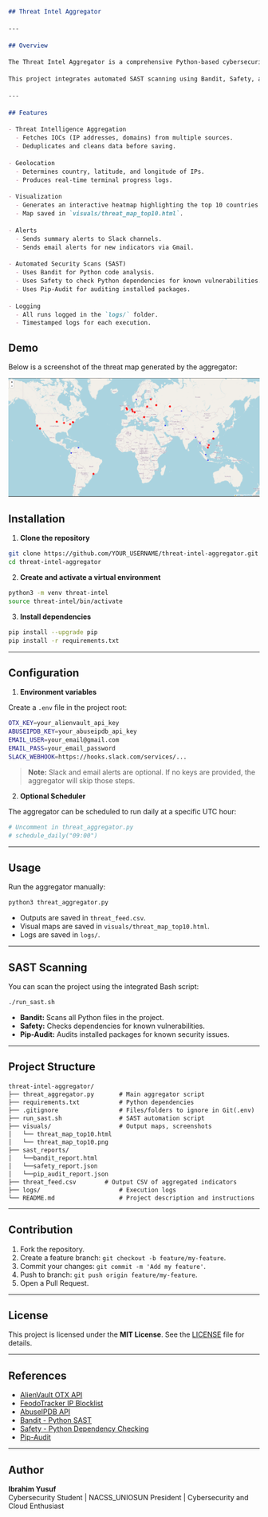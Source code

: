 ````markdown
## Threat Intel Aggregator

---

## Overview

The Threat Intel Aggregator is a comprehensive Python-based cybersecurity project designed to collect, process, visualize, and alert on threat intelligence data in real-time. It aggregates Indicators of Compromise (IOCs) from multiple sources, including AlienVault, FeodoTracker, and AbuseIPDB, deduplicates them, geolocates IPs, generates interactive maps, and sends Slack and email alerts for new indicators.  

This project integrates automated SAST scanning using Bandit, Safety, and Pip-Audit, allowing security-focused analysis of both the aggregator itself and its dependencies.

---

## Features

- Threat Intelligence Aggregation
  - Fetches IOCs (IP addresses, domains) from multiple sources.
  - Deduplicates and cleans data before saving.
  
- Geolocation
  - Determines country, latitude, and longitude of IPs.
  - Produces real-time terminal progress logs.
  
- Visualization
  - Generates an interactive heatmap highlighting the top 10 countries with detected malicious IPs.
  - Map saved in `visuals/threat_map_top10.html`.

- Alerts
  - Sends summary alerts to Slack channels.
  - Sends email alerts for new indicators via Gmail.

- Automated Security Scans (SAST)
  - Uses Bandit for Python code analysis.
  - Uses Safety to check Python dependencies for known vulnerabilities.
  - Uses Pip-Audit for auditing installed packages.

- Logging
  - All runs logged in the `logs/` folder.
  - Timestamped logs for each execution.

````
## Demo

Below is a screenshot of the threat map generated by the aggregator:

![Threat Map](https://github.com/KoredeSec/threat-intel-aggregator/blob/main/visuals/threat_map_top10.png)

## Installation

1. **Clone the repository**

```bash
git clone https://github.com/YOUR_USERNAME/threat-intel-aggregator.git
cd threat-intel-aggregator
```

2. **Create and activate a virtual environment**

```bash
python3 -m venv threat-intel
source threat-intel/bin/activate
```

3. **Install dependencies**

```bash
pip install --upgrade pip
pip install -r requirements.txt
```

---

## Configuration

1. **Environment variables**

Create a `.env` file in the project root:

```bash
OTX_KEY=your_alienvault_api_key
ABUSEIPDB_KEY=your_abuseipdb_api_key
EMAIL_USER=your_email@gmail.com
EMAIL_PASS=your_email_password
SLACK_WEBHOOK=https://hooks.slack.com/services/...
```

> **Note:** Slack and email alerts are optional. If no keys are provided, the aggregator will skip those steps.

2. **Optional Scheduler**

The aggregator can be scheduled to run daily at a specific UTC hour:

```python
# Uncomment in threat_aggregator.py
# schedule_daily("09:00")
```

---

## Usage

Run the aggregator manually:

```bash
python3 threat_aggregator.py
```

* Outputs are saved in `threat_feed.csv`.
* Visual maps are saved in `visuals/threat_map_top10.html`.
* Logs are saved in `logs/`.

---

## SAST Scanning

You can scan the project using the integrated Bash script:

```bash
./run_sast.sh
```

* **Bandit:** Scans all Python files in the project.
* **Safety:** Checks dependencies for known vulnerabilities.
* **Pip-Audit:** Audits installed packages for known security issues.

---

## Project Structure

```
threat-intel-aggregator/
├── threat_aggregator.py       # Main aggregator script
├── requirements.txt           # Python dependencies
├── .gitignore                 # Files/folders to ignore in Git(.env)
├── run_sast.sh                # SAST automation script
├── visuals/                   # Output maps, screenshots
│   └── threat_map_top10.html
│   └── threat_map_top10.png
├── sast_reports/
│   └──bandit_report.html
│   └──safety_report.json
│   └──pip_audit_report.json
├── threat_feed.csv	       # Output CSV of aggregated indicators
├── logs/                      # Execution logs
└── README.md                  # Project description and instructions
```

---

## Contribution

1. Fork the repository.
2. Create a feature branch: `git checkout -b feature/my-feature`.
3. Commit your changes: `git commit -m 'Add my feature'`.
4. Push to branch: `git push origin feature/my-feature`.
5. Open a Pull Request.

---

## License

This project is licensed under the **MIT License**. See the [LICENSE](LICENSE) file for details.

---

## References

* [AlienVault OTX API](https://otx.alienvault.com/api/)
* [FeodoTracker IP Blocklist](https://feodotracker.abuse.ch/)
* [AbuseIPDB API](https://www.abuseipdb.com/)
* [Bandit - Python SAST](https://bandit.readthedocs.io/)
* [Safety - Python Dependency Checking](https://pyup.io/safety/)
* [Pip-Audit](https://pypi.org/project/pip-audit/)

---
## Author
**Ibrahim Yusuf**  
Cybersecurity Student | NACSS_UNIOSUN President | Cybersecurity and Cloud Enthusiast

